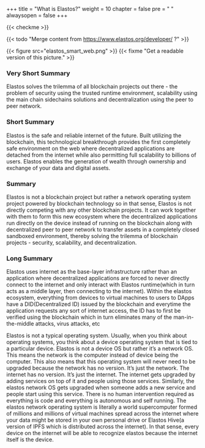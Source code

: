 +++
title = "What is Elastos?"
weight = 10
chapter = false
pre = "<i class='fa ela-folder'></i> "
alwaysopen = false
+++

{{< checkme >}}

{{< todo "Merge content from https://www.elastos.org/developer/ ?" >}}

{{< figure src="elastos_smart_web.png" >}}
{{< fixme "Get a readable version of this picture." >}}

### Very Short Summary
Elastos solves the trilemma of all blockchain projects out there - the problem of security using the trusted runtime environment, scalability using the main chain sidechains solutions and decentralization using the peer to peer network.

### Short Summary
Elastos is the safe and reliable internet of the future. Built utilizing the blockchain, this technological breakthrough provides the first completely safe environment on the web where decentralized applications are detached from the internet while also permitting full scalability to billions of users. Elastos enables the generation of wealth through ownership and exchange of your data and digital assets.

### Summary
Elastos is not a blockchain project but rather a network operating system project powered by blockchain technology so in that sense, Elastos is not directly competing with any other blockchain projects. It can work together with them to form this new ecosystem where the decentralized applications run directly on the device instead of running on the blockchain along with decentralized peer to peer network to transfer assets in a completely closed sandboxed environment, thereby solving the trilemma of blockchain projects - security, scalability, and decentralization.

### Long Summary
Elastos uses internet as the base-layer infrastructure rather than an application where decentralized applications are forced to never directly connect to the internet and only interact with Elastos runtime(which in turn acts as a middle layer, then connecting to the internet). Within the elastos ecosystem, everything from devices to virtual machines to users to DApps have a DID(Decentralized ID) issued by the blockchain and everytime the application requests any sort of internet access, the ID has to first be verified using the blockchain which in turn eliminates many of the man-in-the-middle attacks, virus attacks, etc

Elastos is not a typical operating system. Usually, when you think about operating systems, you think about a device operating system that is tied to a particular device. Elastos is not a device OS but rather it’s a network OS. This means the network is the computer instead of device being the computer. This also means that this operating system will never need to be upgraded because the network has no version. It’s just the network. The internet has no version. It’s just the internet. The internet gets upgraded by adding services on top of it and people using those services. Similarly, the elastos network OS gets upgraded when someone adds a new service and people start using this service. There is no human intervention required as everything is code and everything is autonomous and self running. The elastos network operating system is literally a world supercomputer formed of millions and millions of virtual machines spread across the internet where your data might be stored in your own personal drive or Elastos Hive(a version of IPFS which is distributed across the internet). In that sense, every device on the internet will be able to recognize elastos because the internet itself is the device.